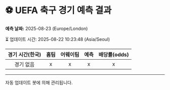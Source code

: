 # ⚽️ UEFA 축구 경기 예측 결과

**예측 날짜:** 2025-08-23 (Europe/London)

⏳ 업데이트 시간: 2025-08-22 10:23:48 (Asia/Seoul)

| 경기 시간(한국) | 홈팀 | 어웨이팀 | 예측 | 배당률(odds) |
|:-------------:|:-----:|:-------:|:-----:|:------------:|
| 경기 없음 | x | x | x | x |

---
자동 업데이트 봇에 의해 관리됩니다.
